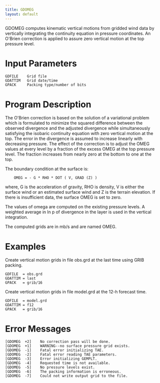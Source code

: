 ```yaml
---
title: GDOMEG
layout: default
---
```


GDOMEG computes kinematic vertical motions from gridded wind
data by vertically integrating the continuity equation in
pressure coordinates.  An O'Brien correction is applied
to assure zero vertical motion at the top pressure
level.

# Input Parameters
 
	GDFILE    Grid file
	GDATTIM   Grid date/time
	GPACK     Packing type/number of bits
 
 
# Program Description

The O'Brien correction is based on the solution of a
variational problem which is formulated to minimize the
squared difference between the observed divergence and the
adjusted divergence while simultaneously satisfying the
isobaric continuity equation with zero vertical motion at
the top.  The error in the divergence is assumed to increase
linearly with decreasing pressure.  The effect of the
correction is to adjust the OMEG values at every level by
a fraction of the excess OMEG at the top pressure level.
The fraction increases from nearly zero at the bottom to one
at the top.

The boundary condition at the surface is:

		OMEG = - G * RHO * DOT ( V, GRAD (Z) )

where, G is the acceleration of gravity, RHO is density,
V is either the surface wind or an estimated surface wind
and Z is the terrain elevation.  If there is insufficient
data, the surface OMEG is set to zero.

The values of omega are computed on the existing pressure
levels. A weighted average in ln p of divergence in the
layer is used in the vertical integration.

The computed grids are in mb/s and are named OMEG.


# Examples
 
Create vertical motion grids in file obs.grd at the last
    time using GRIB packing.

    GDFILE  = obs.grd
    GDATTIM = last
    GPACK   = grib/16

Create vertical motion grids in file model.grd at the
    12-h forecast time.

    GDFILE  = model.grd
    GDATTIM = f12
    GPACK   = grib/16


# Error Messages
 
	[GDOMEG  +2]    No correction pass will be done.
	[GDOMEG  +1]    WARNING--no surface pressure grid exists.
	[GDOMEG  -1]    Fatal error initializing TAE.
	[GDOMEG  -2]    Fatal error reading TAE parameters.
	[GDOMEG  -3]    Error initializing GEMPLT.
	[GDOMEG  -4]    Requested time is not available.
	[GDOMEG  -5]    No pressure levels exist.
	[GDOMEG  -6]    The packing information is erroneous.
	[GDOMEG  -7]    Could not write output grid to the file.

